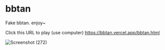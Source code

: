# bbtan
Fake bbtan. enjoy~

Click this URL to play (use computer) https://bbtan.vercel.app/bbtan.html

![Screenshot (272)](https://user-images.githubusercontent.com/100282257/182812226-00702da0-f099-4ab6-8553-966929f09617.png)
